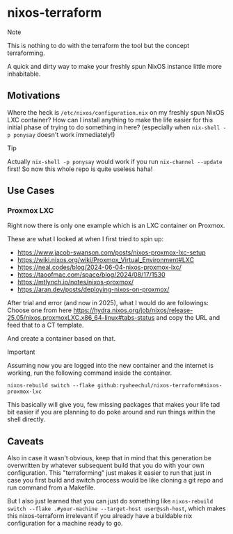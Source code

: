 # nixos-terraform

> [!NOTE]
> This is nothing to do with the terraform the tool but the concept terraforming.

A quick and dirty way to make your freshly spun NixOS instance little more inhabitable.

## Motivations

Where the heck is `/etc/nixos/configuration.nix` on my freshly spun NixOS LXC container? How can I install anything to make the life easier for this initial phase of trying to do something in here? (especially when `nix-shell -p ponysay` doesn't work immediately!)

> [!TIP]
> Actually `nix-shell -p ponysay` would work if you run `nix-channel --update` first! So now this whole repo is quite useless haha!


## Use Cases
### Proxmox LXC
Right now there is only one example which is an LXC container on Proxmox.

These are what I looked at when I first tried to spin up:
- https://www.jacob-swanson.com/posts/nixos-proxmox-lxc-setup
- https://wiki.nixos.org/wiki/Proxmox_Virtual_Environment#LXC
- https://neal.codes/blog/2024-06-04-nixos-proxmox-lxc/
- https://taoofmac.com/space/blog/2024/08/17/1530
- https://mtlynch.io/notes/nixos-proxmox/
- https://aran.dev/posts/deploying-nixos-on-proxmox/

After trial and error (and now in 2025), what I would do are followings:
Choose one from here https://hydra.nixos.org/job/nixos/release-25.05/nixos.proxmoxLXC.x86_64-linux#tabs-status and copy the URL and feed that to a CT template.

And create a container based on that.

> [!IMPORTANT]
> Assuming now you are logged into the new container and the internet is working, run the following command inside the container.

```
nixos-rebuild switch --flake github:ryuheechul/nixos-terraform#nixos-proxmox-lxc
```

This basically will give you, few missing packages that makes your life tad bit easier if you are planning to do poke around and run things within the shell directly.

## Caveats

Also in case it wasn't obvious, keep that in mind that this generation be overwritten by whatever subsequent build that you do with your own configuration. This "terraforming" just makes it easier to run that just in case you first build and switch process would be like cloning a git repo and run command from a Makefile.

But I also just learned that you can just do something like `nixos-rebuild switch --flake .#your-machine --target-host user@ssh-host`, which makes this nixos-terraform irrelevant if you already have a buildable nix configuration for a machine ready to go.
